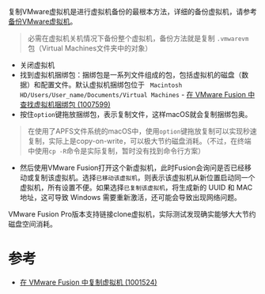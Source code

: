 复制VMware虚拟机是进行虚拟机备份的最根本方法，详细的备份虚拟机，请参考[备份VMware虚拟机](backup_vmware_vm)。

> 必需在虚拟机关机情况下备份整个虚拟机，备份方法就是复制 `.vmwarevm` 包（Virtual Machines文件夹中的对象）

* 关闭虚拟机
* 找到虚拟机捆绑包：捆绑包是一系列文件组成的包，包括虚拟机的磁盘（数据）和配置文件。默认虚拟机捆绑包位于 ` Macintosh HD/Users/User_name/Documents/Virtual Machines` - [在 VMware Fusion 中查找虚拟机捆绑包 (1007599)](https://kb.vmware.com/s/article/1007599?lang=zh_CN)
* 按住`option`键拖放捆绑包，表示复制文件，这样macOS就会复制捆绑包奥。

> 在使用了APFS文件系统的macOS中，使用`option`键拖放复制可以实现秒速复制，实际上是copy-on-write，可以极大节约磁盘消耗。（不过，在终端中使用`cp -R`命令是实际复制，暂时没有找到命令行方案）

* 然后使用VMware Fusion打开这个新虚拟机，此时Fusion会询问是否已经移动或复制该虚拟机。选择`已移动该虚拟机`，则表示该虚拟机从新位置启动同一个虚拟机，所有设置不便。如果选择`已复制该虚拟机`，将生成新的 UUID 和 MAC 地址，这可导致 Windows 需要重新激活，还可能会导致出现网络问题。

VMware Fusion Pro版本支持链接clone虚拟机，实际测试发现确实能够大大节约磁盘空间消耗。

# 参考

* [在 VMware Fusion 中复制虚拟机 (1001524)](https://kb.vmware.com/s/article/1001524?lang=zh_CN)